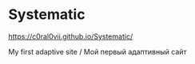 # Systematic
https://c0ral0vii.github.io/Systematic/

My first adaptive site / Мой первый адаптивный сайт
